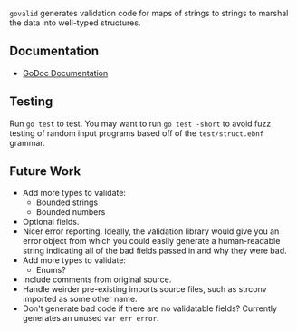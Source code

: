 `govalid` generates validation code for maps of strings to strings to
marshal the data into well-typed structures.

Documentation
-------------
 - [GoDoc Documentation](https://godoc.org/chrispennello.com/go/govalid)

Testing
-------
Run `go test` to test.  You may want to run `go test -short` to avoid
fuzz testing of random input programs based off of the
`test/struct.ebnf` grammar.

Future Work
-----------
 - Add more types to validate:
    - Bounded strings
    - Bounded numbers
 - Optional fields.
 - Nicer error reporting.  Ideally, the validation library would give
   you an error object from which you could easily generate a
   human-readable string indicating all of the bad fields passed in and
   why they were bad.
 - Add more types to validate:
    - Enums?
 - Include comments from original source.
 - Handle weirder pre-existing imports source files, such as strconv
   imported as some other name.
 - Don't generate bad code if there are no validatable fields?
   Currently generates an unused `var err error`.
